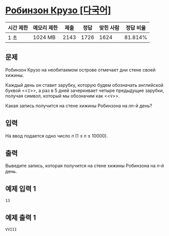 # [Робинзон Крузо [다국어]](https://www.acmicpc.net/problem/27219)

| 시간 제한 | 메모리 제한 | 제출 | 정답 | 맞힌 사람 | 정답 비율 |
| --- | --- | --- | --- | --- | --- |
| 1 초 | 1024 MB | 2143 | 1726 | 1624 | 81.814% |

## 문제

Робинзон Крузо на необитаемом острове отмечает дни стене своей хижины.

Каждый день он ставит зарубку, которую будем обозначать английской буквой <<`I`>>, а раз в 5 дней зачеркивает четыре предыдущие зарубки, получая символ, который мы обозначим как <<`V`>>.

Какая запись получится на стене хижины Робинзона на 𝑛$n$-й день?

## 입력

На ввод подается одно число 𝑛 (1 ≤ 𝑛 ≤ 10000).

## 출력

Выведите запись, которая получится на стене хижины Робинзона на 𝑛-й день.

## 예제 입력 1

```
13

```

## 예제 출력 1

```
VVIII
```
